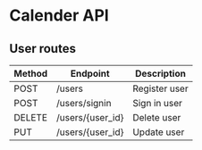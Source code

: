 # Calender API

## User routes
| Method        | Endpoint         | Description  |
| ------------- |------------------| ------------ |
| POST          | /users           | Register user|
| POST          | /users/signin    | Sign in user |
| DELETE        | /users/{user_id} | Delete user  |
| PUT           | /users/{user_id} | Update user  |
